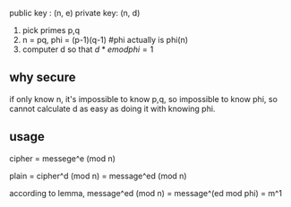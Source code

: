 public key : (n, e)
private key: (n, d)

1. pick primes p,q 
2. n = pq, phi = (p-1)(q-1) #phi actually is phi(n)
3. computer d so that $d*e mod phi = 1$

## why secure

if only know n, it's impossible to know p,q, so impossible to know phi, so cannot calculate d as easy as doing it with knowing phi.

## usage

cipher = messege^e (mod n)


plain = cipher^d (mod n) = message^ed (mod n)

according to lemma, message^ed (mod n) = message^(ed mod phi) = m^1
